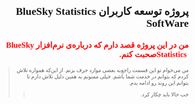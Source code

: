 <div dir = "rtl" style = "font-family:Yas;">
<h1>
پروژه توسعه کاربران <bdi> BlueSky Statistics SoftWare </bdi>
</h1>

<h2>
<p style="color:red;">
من در این پروژه قصد دارم که درباره‌ی نرم‌افزار <bdi> BlueSky Statistics </bdi>
صحبت کنم.

</p>
</h2>

<blockquote>
من می‌خوام تو این قسمت راجع‌به بعضی موارد حرف بزنم. 
از این‌که همواره تلاش کردم که بتوانم در خدمت شما باشم. خیلی ممنونم
به همین دلیل تلاش دارم تا بتوانم این روند رو ادامه بدم. 
<blockquote>
خب حالا باید چکار کرد. 
</blockquote>
</blockquote>

</div>

